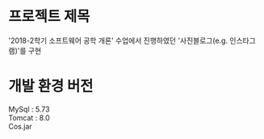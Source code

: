 # 프로젝트 제목
'2018-2학기 소프트웨어 공학 개론' 수업에서 진행하였던 '사진블로그(e.g. 인스타그램)'를 구현

# 개발 환경 버전
MySql : 5.73  
Tomcat : 8.0  
Cos.jar   
